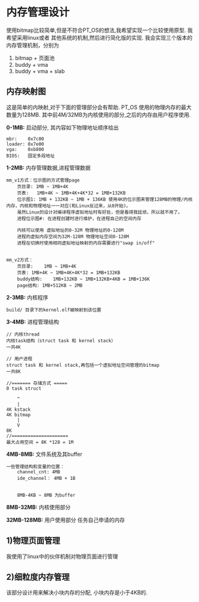 内存管理设计
====

使用bitmap比较简单,但是不符合PT_OS的想法,我希望实现一个比较使用原型. 我希望采用linux或者
其他系统的机制,然后进行简化版的实现.  我会实现三个版本的内存管理机制，分别为
1) bitmap + 页面池
2) buddy + vma
3) buddy + vma + slab

内存映射图
----

这是简单的内映射,对于下面的管理部分会有帮助. PT_OS 使用的物理内存的最大数量为128MB.
其中前4M/32MB为内核使用的部分,之后的内存由用户程序使用.

**0-1MB:** 启动部分, 其内容如下物理地址顺序给出

	mbr:    0x7c00
	loader: 0x7e00
	vga:    0xb800
	BIOS:   固定多段地址

**1-2MB:** 内存管理数据,进程管理数据

	mm_v1方式：位示图的方式管理page
		页目录: 1MB ~ 1MB+4K
		页表:   1MB+4K ~ 1MB+4K+4K*32 = 1MB+132KB
		位示图1: 1MB + 132KB ~ 1MB + 136KB	使用4K的位示图来管理128MB的物理/内核内存，内核和物理地址一一对应(和Linux反过来，从0开始)。
		虽然Linux的设计对编译程序虚拟地址时有好处，但是看得我廷烦，所以就不用了。
		进程位示图#: 在进程创建时进行维护，在进程自己的空间内存

		内核可以使用 虚拟地址的0-32M 物理地址的0-128M
		进程的虚拟内存空间为32M-128M 物理地址空间0-128M
		进程在切换时使用相同虚拟地址映射的内存需要进行"swap in/off"


	mm_v2方式：
		页目录:	1MB ~ 1MB+4K
		页表:	1MB+4K ~ 1MB+4K+4K*32 = 1MB+132KB
		buddy结构:	1MB+132KB ~ 1MB+132KB+4KB = 1MB+136K
		page结构:	1MB+512KB ~ 2MB

**2-3MB:** 内核程序

	build/ 目录下的kernel.elf被映射到该位置

**3-4MB:** 进程管理结构

    // 内核thread
	内核task结构（struct task 和 kernel stack）
    一共4K
    
    // 用户进程
    struct task 和 kernel stack,再包括一个虚拟地址空间管理的bitmap
    一共8K
    
    //======= 存储方式 =====
    0 task struct
    
        ^
        |
    4K kstack
    4K bitmap
        |
        V
    8K
    //=====================
    最大占用空间 = 8K *128 = 1M

**4MB-8MB:** 文件系统及其buffer

	一些管理结构和变量的位置：
		channel_cnt: 4MB
		ide_channel： 4MB + 1B


		8MB-4KB ~ 8MB 为buffer


**8MB-32MB:** 内核使用部分
    

**32MB-128MB:** 用户使用部分
    任务自己申请的内存


1)物理页面管理
----

我使用了linux中的伙伴机制对物理页面进行管理


2)细粒度内存管理
----

该部分设计用来解决小块内存的分配, 小块内存是小于4KB的.
